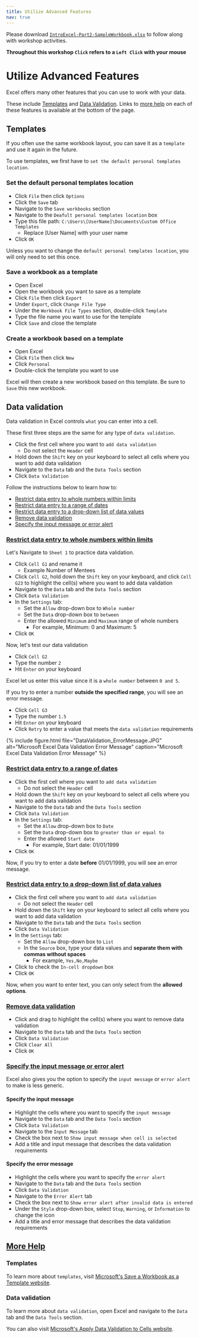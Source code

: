 ```yaml
---
title: Utilize Advanced Features
nav: true
---
```

Please download <a href="files/IntroExcel-Part2-SampleWorkbook.xlsx" target="_blank">`IntroExcel-Part2-SampleWorkbook.xlsx`</a> to follow along with workshop activities.

**Throughout this workshop `Click` refers to a `Left Click` with your mouse**

# Utilize Advanced Features

Excel offers many other features that you can use to work with your data.

These include [Templates](#templates) and [Data Validation](#data-validation). Links to [more help](#more-help) on each of these features is available at the bottom of the page.

## Templates

If you often use the same workbook layout, you can save it as a `template` and use it again in the future.

To use templates, we first have to `set the default personal templates location`.

### Set the default personal templates location
* Click `File` then click `Options`
* Click the `Save` tab
* Navigate to the `Save workbooks` section
* Navigate to the `Deafult personal templates location` box
* Type this file path: `C:\Users\[UserName]\Documents\Custom Office Templates`
  * Replace [User Name] with your user name
* Click `OK`

Unless you want to change the `default personal templates location`, you will only need to set this once.

### Save a workbook as a template
* Open Excel
* Open the workbook you want to save as a template
* Click `File` then click `Export`
* Under `Export`, click `Change File Type`
* Under the `Workbook File Types` section, double-click `Template`
* Type the file name you want to use for the template
* Click `Save` and close the template

### Create a workbook based on a template
* Open Excel
* Click `File` then click `New`
* Click `Personal`
* Double-click the template you want to use

Excel will then create a new workbook based on this template. Be sure to `Save` this new workbook.

## Data validation

Data validation in Excel controls `what` you can enter into a cell.

These first three steps are the same for any type of `data validation`.
* Click the first cell where you want to `add data validation`
  * Do not select the `Header` cell
* Hold down the `Shift` key on your keyboard to select all cells where you want to add data validation
* Navigate to the `Data` tab and the `Data Tools` section
* Click `Data Validation`

Follow the instructions below to learn how to:
* [Restrict data entry to whole numbers within limits](#restrict-data-entry-to-whole-numbers-within-limits)
* [Restrict data entry to a range of dates](#restrict-data-entry-to-a-range-of-dates)
* [Restrict data entry to a drop-down list of data values](#restrict-data-entry-to-a-drop-down-list-of-data-values)
* [Remove data validation](#remove-data-validation)
* [Specify the input message or error alert](#specify-the-input-message-or-error-alert)

### [Restrict data entry to whole numbers within limits](#restrict-data-entry-to-whole-numbers-within-limits)

Let's Navigate to `Sheet 1` to practice data validation.

* Click `Cell G1` and rename it
  * Example Number of Mentees
* Click `Cell G2`, hold down the `Shift` key on your keyboard, and click `Cell G23` to highlight the cell(s) where you want to add data validation
* Navigate to the `Data` tab and the `Data Tools` section
* Click `Data Validation`
* In the `Settings` tab:
  * Set the `Allow` drop-down box to `Whole number`
  * Set the `Data` drop-down box to `between`
  * Enter the allowed `Minimum` and `Maximum` range of whole numbers
    * For example, Minimum: 0 and Maximum: 5
* Click `OK`

Now, let's test our data validation
* Click `Cell G2`
* Type the number `2`
* Hit `Enter` on your keyboard

Excel let us enter this value since it is a `whole number` between `0 and 5`.

If you try to enter a number **outside the specified range**, you will see an error message.
* Click `Cell G3`
* Type the number `1.5`
* Hit `Enter` on your keyboard
* Click `Retry` to enter a value that meets the `data validation` requirements

{% include figure.html file="DataValidation_ErrorMessage.JPG" alt="Microsoft Excel Data Validation Error Message" caption="Microsoft Excel Data Validation Error Message" %}

### [Restrict data entry to a range of dates](#restrict-data-entry-to-a-range-of-dates)
* Click the first cell where you want to `add data validation`
  * Do not select the `Header` cell
* Hold down the `Shift` key on your keyboard to select all cells where you want to add data validation
* Navigate to the `Data` tab and the `Data Tools` section
* Click `Data Validation`
* In the `Settings` tab:
  * Set the `Allow` drop-down box to `Date`
  * Set the `Data` drop-down box to `greater than or equal to`
  * Enter the allowed `Start date`
    * For example, Start date: 01/01/1999
* Click `OK`

Now, if you try to enter a date **before** 01/01/1999, you will see an error message.

### [Restrict data entry to a drop-down list of data values](#restrict-data-entry-to-a-drop-down-list-of-data-values)
* Click the first cell where you want to `add data validation`
  * Do not select the `Header` cell
* Hold down the `Shift` key on your keyboard to select all cells where you want to add data validation
* Navigate to the `Data` tab and the `Data Tools` section
* Click `Data Validation`
* In the `Settings` tab:
  * Set the `Allow` drop-down box to `List`
  * In the `Source` box, type your data values and **separate them with commas without spaces**
    * For example, `Yes,No,Maybe`
* Click to check the `In-cell dropdown` box
* Click `OK`

Now, when you want to enter text, you can only select from the **allowed options**.

### [Remove data validation](#remove-data-validation)
* Click and drag to highlight the cell(s) where you want to remove data validation
* Navigate to the `Data` tab and the `Data Tools` section
* Click `Data Validation`
* Click `Clear All`
* Click `OK`

### [Specify the input message or error alert](#specify-the-input-message-or-error-alert)
Excel also gives you the option to specify the `input message` or `error alert` to make is less generic.

#### Specify the input message
* Highlight the cells where you want to specify the `input message`
* Navigate to the `Data` tab and the `Data Tools` section
* Click `Data Validation`
* Navigate to the `Input Message` tab
* Check the box next to `Show input message when cell is selected`
* Add a title and input message that describes the data validation requirements

#### Specify the error message
* Highlight the cells where you want to specify the `error alert`
* Navigate to the `Data` tab and the `Data Tools` section
* Click `Data Validation`
* Navigate to the `Error Alert` tab
* Check the box next to `Show error alert after invalid data is entered`
* Under the `Style` drop-down box, select `Stop`, `Warning`, or `Information` to change the icon
* Add a title and error message that describes the data validation requirements

## [More Help](#more-help)
### Templates
To learn more about `templates`, visit <a href="https://support.office.com/en-us/article/save-a-workbook-as-a-template-58c6625a-2c0b-4446-9689-ad8baec39e1e" target="_blank">Microsoft's Save a Workbook as a Template website</a>.

### Data validation
To learn more about `data validation`, open Excel and navigate to the `Data` tab and the `Data Tools` section. 

You can also visit <a href="https://support.office.com/en-us/article/apply-data-validation-to-cells-29fecbcc-d1b9-42c1-9d76-eff3ce5f7249" target="_blank">Microsoft's Apply Data Validation to Cells website</a>.
